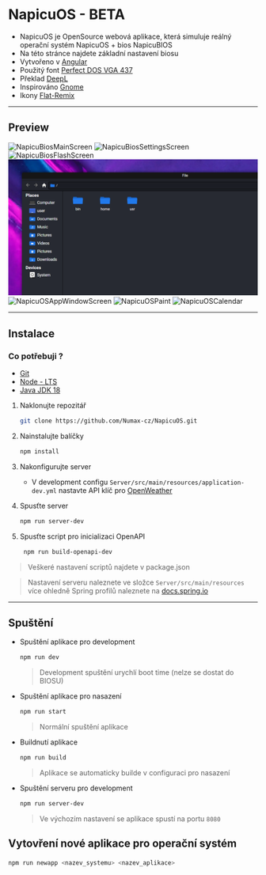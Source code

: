 # NapicuOS - BETA

- NapicuOS je OpenSource webová aplikace, která simuluje reálný operační systém NapicuOS + bios NapicuBIOS
- Na této stránce najdete základní nastavení biosu
- Vytvořeno v [Angular](https://angular.io/)
- Použitý font [Perfect DOS VGA 437](https://www.dafont.com/perfect-dos-vga-437.font)
- Překlad [DeepL](https://www.deepl.com/)
- Inspirováno [Gnome](https://www.gnome.org/)
- Ikony [Flat-Remix](https://github.com/daniruiz/flat-remix)

---

## Preview

![NapicuBiosMainScreen](/src/assets/preview/MainBiosScreen.webp)
![NapicuBiosSettingsScreen](/src/assets/preview/MainBios.webp)
![NapicuBiosFlashScreen](/src/assets/preview/BiosUpdate.webp)
![NapicuOSAppFileManagerScreen](/src/assets/preview/fileManager.png)
![NapicuOSAppWindowScreen](/src/assets/preview/systemAppsScreen.webp)
![NapicuOSPaint](/src/assets/preview/paint.webp)
![NapicuOSCalendar](/src/assets/preview/cale.webp)

---

## Instalace
### Co potřebuji ? 
- [Git](https://git-scm.com/)
- [Node - LTS](https://nodejs.org/en/)
- [Java JDK 18](https://www.oracle.com/java/technologies/downloads/#jdk18-windows)


1. Naklonujte repozitář
   ```sh
   git clone https://github.com/Numax-cz/NapicuOS.git
   ```
2. Nainstalujte balíčky
   ```sh
   npm install
   ```
3. Nakonfigurujte server 
   - V development configu `Server/src/main/resources/application-dev.yml` nastavte API klíč pro [OpenWeather](https://openweathermap.org/) 

4. Spusťte server
   ```sh
   npm run server-dev
   ```

5. Spusťte script pro inicializaci OpenAPI
    ```sh
     npm run build-openapi-dev
    ```
> Veškeré nastavení scriptů najdete v package.json

> Nastavení serveru naleznete ve složce `Server/src/main/resources` více 
> ohledně Spring profilů naleznete na [docs.spring.io](https://docs.spring.io/spring-boot/docs/1.2.3.RELEASE/reference/html/boot-features-external-config.html)

---

## Spuštění
- Spuštění aplikace pro development
   ```sh
   npm run dev
   ```
   >Development spuštění urychlí boot time (nelze se dostat do BIOSU)

- Spuštění aplikace pro nasazení
   ```sh
   npm run start
   ```
   >Normální spuštění aplikace

- Buildnutí aplikace
   ```sh
   npm run build
   ```
   >Aplikace se automaticky builde v configuraci pro nasazení

- Spuštění serveru pro development
   ```sh
   npm run server-dev
   ```
  >Ve výchozím nastavení se aplikace spustí na portu `8080`

## Vytovření nové aplikace pro operační systém

```sh
npm run newapp <nazev_systemu> <nazev_aplikace>
```
